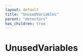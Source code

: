 ```yaml
---
layout: default
title: "UnusedVariables"
parent: "detectors"
has_children: true
---
```

# UnusedVariables
